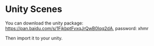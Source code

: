 # Unity Scenes

You can download the unity package: https://pan.baidu.com/s/1FjkbptFvxqJrQwB0Iqq2dA, password: xhmr

Then import it to your unity.

